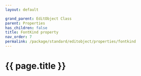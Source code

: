 ```yaml
---
layout: default

grand_parent: EditObject Class
parent: Properties
has_children: false
title: FontKind property
nav_order: 7
permalink: /package/standard/editobject/properties/fontkind
---
```

# {{ page.title }}





